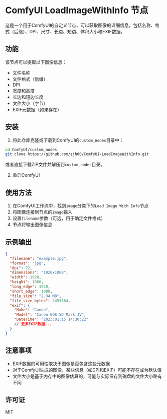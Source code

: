 # ComfyUI LoadImageWithInfo 节点

这是一个用于ComfyUI的自定义节点，可以获取图像的详细信息，包括名称、格式（后缀）、DPI、尺寸、长边、短边、体积大小和EXIF数据。

## 功能

该节点可以提取以下图像信息：

- 文件名称
- 文件格式（后缀）
- DPI
- 宽度和高度
- 长边和短边长度
- 文件大小（字节）
- EXIF元数据（如果存在）

## 安装

1. 将此仓库克隆或下载到ComfyUI的`custom_nodes`目录中：

```bash
cd ComfyUI/custom_nodes
git clone https://github.com/sjh00/ComfyUI-LoadImageWithInfo.git
```

或者直接下载ZIP文件并解压到`custom_nodes`目录。

2. 重启ComfyUI

## 使用方法

1. 在ComfyUI工作流中，找到`image`分类下的`Load Image With Info`节点
2. 将图像连接到节点的`image`输入
3. 设置`filename`参数（可选，用于确定文件格式）
4. 节点将输出图像信息

## 示例输出

```json
{
  "filename": "example.jpg",
  "format": "jpg",
  "dpi": 72,
  "dimensions": "1920x1080",
  "width": 1920,
  "height": 1080,
  "long_edge": 1920,
  "short_edge": 1080,
  "file_size": "2.34 MB",
  "file_size_bytes": 2453664,
  "exif": {
    "Make": "Canon",
    "Model": "Canon EOS 5D Mark IV",
    "DateTime": "2023:01:15 14:30:22"
    // 更多EXIF数据...
  }
}
```

## 注意事项

- EXIF数据的可用性取决于图像是否包含这些元数据
- 对于ComfyUI生成的图像，某些信息（如DPI和EXIF）可能不存在或为默认值
- 文件大小是基于内存中的图像估算的，可能与实际保存到磁盘的文件大小略有不同

## 许可证

MIT